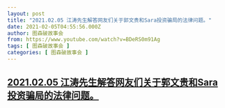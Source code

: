 ```yaml
---
layout: post
title: "2021.02.05 江涛先生解答网友们关于郭文贵和Sara投资骗局的法律问题。"
date: 2021-02-05T04:55:56.000Z
author: 图森破故事会
from: https://www.youtube.com/watch?v=BDeRS0m91Ag
tags: [ 图森破故事会 ]
categories: [ 图森破故事会 ]
---
```

<!--1612500956000-->
[2021.02.05 江涛先生解答网友们关于郭文贵和Sara投资骗局的法律问题。](https://www.youtube.com/watch?v=BDeRS0m91Ag)
------

<div>

</div>
